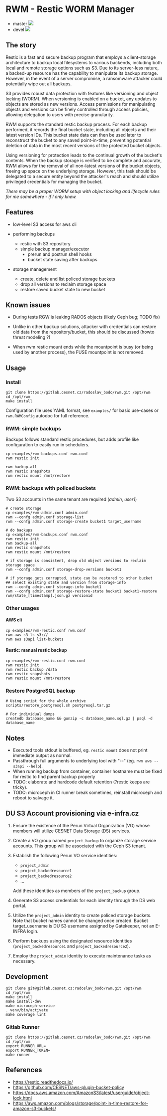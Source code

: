 # RWM - Restic WORM Manager

* master ![](https://gitlab.cesnet.cz/radoslav_bodo/rwm/badges/master/pipeline.svg)
* devel ![](https://gitlab.cesnet.cz/radoslav_bodo/rwm/badges/devel/pipeline.svg)


## The story

Restic is a fast and secure backup program that employs a client-storage
architecture to backup local filesystems to various backends, including both
local and remote storage options such as S3. Due to its server-less nature, a
backed-up resource has the capability to manipulate its backup storage.
However, in the event of a server compromise, a ransomware attacker could
potentially wipe out all backups.

S3 provides robust data protection with features like versioning and object
locking (WORM). When versioning is enabled on a bucket, any updates to objects
are stored as new versions. Access permissions for manipulating objects and
versions can be finely controlled through access policies, allowing delegation
to users with precise granularity.

RWM supports the standard restic backup process. For each backup performed, it
records the final bucket state, including all objects and their latest version
IDs. This bucket state data can then be used later to reconstruct the bucket to
any saved point-in-time, preventing potential deletion of data in the most
recent versions of the protected bucket objects.

Using versioning for protection leads to the continual growth of the bucket's
contents. When the backup storage is verified to be complete and accurate, RWM
allows for the removal of all non-latest versions of the bucket objects,
freeing up space on the underlying storage. However, this task should be
delegated to a secure entity beyond the attacker's reach and should utilize
privileged credentials for managing the bucket.


*There may be a proper WORM setup with object locking and lifecycle rules for me
somewhere - if I only knew.*


## Features

* low-level S3 access for aws cli

* performing backups
  * restic with S3 repository
  * simple backup manager/executor
    * prerun and postrun shell hooks
    * bucket state saving after backups

* storage management
  * create, delete and list policed storage buckets
  * drop all versions to reclaim storage space
  * restore saved bucket state to new bucket


## Known issues

* During tests RGW is leaking RADOS objects (likely Ceph bug; TODO fix)

* Unlike in other backup solutions, attacker with credentials can restore
  old data from the repository/bucket, this should be discussed (howto threat modeling ?)

* When rwm restic mount ends while the mountpoint is busy (or being used by another process),
  the FUSE mountpoint is not removed.


## Usage

### Install

```
git clone https://gitlab.cesnet.cz/radoslav_bodo/rwm.git /opt/rwm
cd /opt/rwm
make install
```

Configuration file uses YAML format, see `examples/` for basic use-cases or
`rwm.RWMConfig` autodoc for full reference.


### RWM: simple backups

Backups follows standard restic procedures, but adds profile like configuration
to easily run in schedulers.

```
cp examples/rwm-backups.conf rwm.conf
rwm restic init

rwm backup-all
rwm restic snapshots
rwm restic mount /mnt/restore
```


### RWM: backups with policed buckets

Two S3 accounts in the same tenant are required (*admin*, *user1*)

```
# create storage
cp examples/rwm-admin.conf admin.conf
rwm --confg admin.conf storage-list
rwm --confg admin.conf storage-create bucket1 target_username

# do backups
cp examples/rwm-backups.conf rwm.conf
rwm restic init
rwm backup-all
rwm restic snapshots
rwm restic mount /mnt/restore

# if storage is consistent, drop old object versions to reclaim storage space
rwm --confg admin.conf storage-drop-versions bucket1

# if storage gets corrupted, state can be restored to other bucket
## select existing state and version from storage-info
rwm --confg admin.conf storage-info bucket1
rwm --confg admin.conf storage-restore-state bucket1 bucket1-restore rwm/state_[timestamp].json.gz versionid
```


### Other usages

#### AWS cli

```
cp examples/rwm-restic.conf rwm.conf
rwm aws s3 ls s3://
rwm aws s3api list-buckets
```


#### Restic: manual restic backup

```
cp examples/rwm-restic.conf rwm.conf
rwm restic init
rwm restic backup /data
rwm restic snapshots
rwm restic mount /mnt/restore
```

### Restore PostgreSQL backup

```
# Using script for the whole archive
scripts/restore_postgresql.sh postgresql.tar.gz

# For individual dumps
createdb database_name && gunzip -c database_name.sql.gz | psql -d database_name
```

## Notes

* Executed tools stdout is buffered, eg. `restic mount` does not print immediate output as normal.
* Passthrough full arguments to underlying tool with "--" (eg. `rwm aws -- s3api --help`).
* When running backup from container, container hostname must be fixed for restic to find
  parent backup properly
* TODO: elaborate and hardcode default retention (?restic keeps are tricky).
* TODO: microceph in CI runner break sometimes, reinstall microceph and reboot to salvage it.


## DU S3 Account provisioning via e-infra.cz

1. Ensure the existence of the Perun Virtual Organization (VO) whose members
   will utilize CESNET Data Storage (DS) services.

2. Create a VO group named `project_backup` to organize storage service accounts.
   This group will be associated with the Ceph S3 tenant.

3. Establish the following Perun VO service identities:
    * `project_admin`
    * `project_backedresource1`
    * `project_backedresource2`
    * ...

    Add these identities as members of the `project_backup` group.

4. Generate S3 access credentials for each identity through the DS web portal.

5. Utilize the `project_admin` identity to create policed storage buckets. Note
   that bucket names cannot be changed once created. Bucket target_username is
   DU S3 username assigned by Gatekeeper, not an E-INFRA login.

6. Perform backups using the designated resource identities
   (`project_backedresource1` and `project_backedresource2`).

7. Employ the `project_admin` identity to execute maintenance tasks as necessary.


## Development
```
git clone git@gitlab.cesnet.cz:radoslav_bodo/rwm.git /opt/rwm
cd /opt/rwm
make install
make install-dev
make microceph-service
. venv/bin/activate
make coverage lint
```


### Gitlab Runner

```
git clone https://gitlab.cesnet.cz/radoslav_bodo/rwm.git /opt/rwm
cd /opt/rwm
export RUNNER_URL=
export RUNNER_TOKEN=
make runner
```


## References

* https://restic.readthedocs.io/
* https://github.com/CESNET/aws-plugin-bucket-policy
* https://docs.aws.amazon.com/AmazonS3/latest/userguide/object-lock.html
* https://aws.amazon.com/blogs/storage/point-in-time-restore-for-amazon-s3-buckets/
